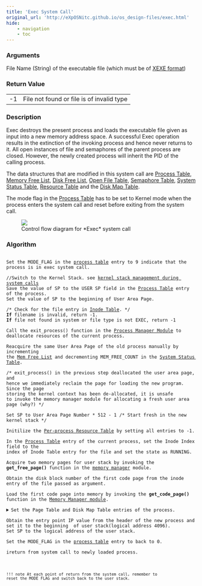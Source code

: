```yaml
---
title: 'Exec System Call'
original_url: 'http://eXpOSNitc.github.io/os_design-files/exec.html'
hide: 
    - navigation
    - toc
---
```


### Arguments
File Name (String) of the executable file (which must be of [XEXE format](../abi.md#xexe))


### Return Value

|  |  |
| --- | --- |
| -1 | File not found or file is of invalid type |


### Description
Exec destroys the present process and loads the executable file given as input into a new memory address space. A successful Exec operation results in the extinction of the invoking process and hence never returns to it. All open instances of file and semaphores of the parent process are closed. However, the newly created process will inherit the PID of the calling process.

The data structures that are modified in this system call are [Process Table](process-table.md), [Memory Free List](mem-ds.md#mem_free_list), [Disk Free List](disk-ds.md#disk_free_list), [Open File Table](mem-ds.md#file_table), [Semaphore Table](mem-ds.md#sem_table), [System Status Table](mem-ds.md#ss_table), [Resource Table](process-table.md#per_process_table) and the [Disk Map Table](process-table.md#disk_map_table).

The mode flag in the [Process Table](process-table.md) has to be set to Kernel mode when the process enters the system call and reset before exiting from the system call.


  
<figure>
    <img src="http://exposnitc.github.io/img/roadmap/exec3.png">
    <figcaption>Control flow diagram for *Exec* system call</figcaption>
</figure>
 
  

### Algorithm
<pre><code>
Set the MODE_FLAG in the <a href="process_table.html">process table</a> entry to 9 indicate that the process is in exec system call.

//Switch to the Kernel Stack. see <a href="stack_smcall.html">kernel stack management during system calls</a>
Save the value of SP to the USER SP field in the <a href="process_table.html">Process Table</a> entry of the process.
Set the value of SP to the beginning of User Area Page.

/* Check for the file entry in <a href="disk_ds.html#inode_table" target="_blank">Inode Table</a>. */
<b>If</b> filename is invalid, return -1.
<b>If</b> file not found in system or file type is not EXEC, return -1 

Call the exit_process() function in the <a href="../os_modules/Module_1.html">Process Manager Module</a> to deallocate resources of the current process.

Reacquire the same User Area Page of the old process manually by incrementing 
the <a href="../os_design-files/mem_ds.html#mem_free_list">Mem Free List</a> and decrementing MEM_FREE_COUNT in the <a href="../os_design-files/mem_ds.html#ss_table">System Status Table</a>.

/* exit_process() in the previous step deallocated the user area page, and 
hence we immediately reclaim the page for loading the new program.  Since the page
storing the kernel context has been de-allocated, it is unsafe  
to invoke the memory manager module for allocating a fresh user area page (why?) */

Set SP to User Area Page Number * 512 - 1 /* Start fresh in the new kernel stack */

Initilize the <a href="../os_design-files/process_table.html#per_process_table">Per-process Resource Table</a> by setting all entries to -1.	

In the <a href="../os_design-files/process_table.html">Process Table</a> entry of the current process, set the Inode Index field to the 
index of Inode Table entry for the file and set the state as RUNNING.

Acquire two memory pages for user stack by invoking the <b>get_free_page()</b> function in the <a href="../os_modules/Module_2.html">memory manager</a> module.

Obtain the disk block number of the first code page from the inode entry of the file passed as argument.

Load the first code page into memory by invoking the <b>get_code_page()</b> function in the <a href="../os_modules/Module_2.html">Memory Manager module</a>.
	
<details class="code-accordion"><summary>Set the Page Table and Disk Map Table entries of the process.</summary>
                Set the Page Table entries for library. Set the valid bit to 1 and write bit to 0.
                /* Since the ExpL compler uses the library for even basic operations like read/write, 
                the library flag is ignored, and we link the library to all loaded programs */

                Invalidate the page table entries for heap. &nbsp;&nbsp; 
                /* Memory will be allocated when page fault occurs */

                Set the page table entry for the first code page to the 
                page loaded eariler. Set it's valid bit to 1 and write bit to 0.
		        Other code pages are set to invalid and unreferenced.

                Set the page table entry for the stack page to the 
                pages found earlier. Set the valid bit and write bit to 1.

                Set the code pages in the <a href="../os_design-files/process_table.html#disk_map_table">Disk Map Table</a> to the Block numbers by refering 
                to the <a href="disk_ds.html#inode_table" target="_blank">Inode Table</a>. Other fields are set to -1.
</details>
Obtain the entry point IP value from the header of the new process and set it to the beginning  of user stack(logical address 4096).
Set SP to the logical address of the user stack.

Set the MODE_FLAG in the <a href="process_table.html">process table</a> entry to back to 0.

ireturn from system call to newly loaded process.
<code></pre>

!!! note
    At each point of return from the system call, remember to reset the MODE FLAG and switch back to the user stack.

